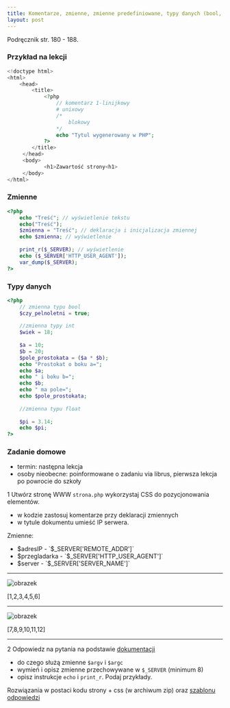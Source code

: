 ```yaml
---
title: Komentarze, zmienne, zmienne predefiniowane, typy danych (bool, int, float)
layout: post
---
```


Podręcznik str. 180 - 188.


### Przykład na lekcji

```php
<!doctype html>
<html>
    <head>
        <title>
            <?php 
                // komentarz 1-linijkowy
                # unixowy
                /*
                    blokowy
                */
                echo "Tytul wygenerowany w PHP"; 
            ?>
        </title>
     </head>
     <body>
            <h1>Zawartość strony<h1>
     </body>
</html>
```

### Zmienne 

```php
<?php
    echo "Treść"; // wyświetlenie tekstu
    echo("Treść");
    $zmienna = "Treść"; // deklaracja i inicjalizacja zmiennej
    echo $zmienna; // wyświetlenie
    
    print_r($_SERVER); // wyświetlenie 
    echo ($_SERVER['HTTP_USER_AGENT']);
    var_dump($_SERVER);
?>
```

### Typy danych

```php
<?php
    // zmienna typu bool
    $czy_pelnoletni = true;
    
    //zmienna typy int
    $wiek = 18;
    
    $a = 10;
    $b = 20;
    $pole_prostokata = ($a * $b);
    echo "Prostokat o boku a=";
    echo $a;
    echo " i boku b=";
    echo $b;
    echo " ma pole=";
    echo $pole_prostokata;
    
    //zmienna typu float
    
    $pi = 3.14;
    echo $pi;
?>
```

### Zadanie domowe

- termin: następna lekcja
- osoby nieobecne: poinformowane o zadaniu via librus, pierwsza lekcja po powrocie do szkoły


1 Utwórz stronę WWW `strona.php` wykorzystaj CSS do pozycjonowania elementów.

- w kodzie zastosuj komentarze przy deklaracji zmiennych
- w tytule dokumentu umieść IP serwera. 

Zmienne:
 - $adresIP - `$_SERVER['REMOTE_ADDR']`
 - $przegladarka - `$_SERVER['HTTP_USER_AGENT']`
 - $server - `$_SERVER['SERVER_NAME']`
 
 

---

 ![obrazek](/images/zadania-php/typy-danych-1a.png) 
 
 [1,2,3,4,5,6]
 
 ---
 
 ![obrazek](/images/zadania-php/typy-danych-1b.png) 
 
 [7,8,9,10,11,12]
 
 ---
 
 2 Odpowiedz na pytania na podstawie [dokumentacji](http://php.net/manual/en/reserved.variables.php)
 - do czego służą zmienne `$argv` i `$argc`
 - wymień i opisz zmienne przechowywane w `$_SERVER` (minimum 8)
 - opisz instrukcje `echo` i `print_r`. Podaj przykłady.

 
 Rozwiązania w postaci kodu strony + css (w archiwum zip) oraz [szablonu odpowiedzi](/pozostale/szablon-zadanie-domowe-typy-danych-t1-php.doc)
 
